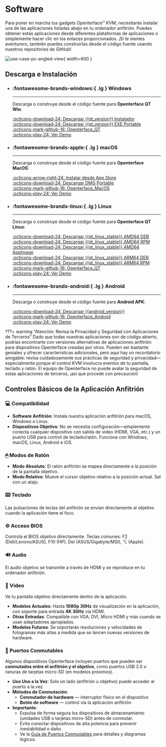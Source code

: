 # Software

Para poner en marcha tus gadgets Openterface™ KVM, necesitarás instalar una de las aplicaciones listadas abajo en tu ordenador anfitrión. Puedes obtener estas aplicaciones desde diferentes plataformas de aplicaciones o simplemente hacer clic en los enlaces proporcionados. ¡Si te sientes aventurero, también puedes construirlas desde el código fuente usando nuestros repositorios de GitHub!

![use-case-pc-angled-view](https://assets.openterface.com/images/product/use-case-pc-angled-view.webp){ width=600 }

## Descarga e Instalación

<div class="grid cards" markdown>

-   ### :fontawesome-brands-windows:{ .lg } **Windows**

    ***

    Descarga o construye desde el código fuente para **Openterface QT Win**:

    [:octicons-download-24: Descargar {{qt_version}} Instalador](https://github.com/TechxArtisanStudio/Openterface_QT/releases/download/{{qt_version}}/openterfaceQT.windows.amd64.installer.exe) <br>
    [:octicons-download-24: Descargar {{qt_version}} EXE Portable](https://github.com/TechxArtisanStudio/Openterface_QT/releases/download/{{qt_version}}/openterfaceQT-portable.exe) <br>
    [:octicons-mark-github-16: Openterface_QT](https://github.com/TechxArtisanStudio/Openterface_QT) <br>
    [:octicons-play-24: Ver Demo](https://youtu.be/ERzpGtRvP2o?si=e9k402f0nxsD8o2j)

-   ### :fontawesome-brands-apple:{ .lg } **macOS**

    ***

    Descarga o construye desde el código fuente para **Openterface MacOS**:

    [:octicons-arrow-right-24: Instalar desde App Store](/appstore) <br>
    [:octicons-download-24: Descargar DMG Portable](macos/dmg-installation.md) <br>
    [:octicons-mark-github-16: Openterface_MacOS](https://github.com/TechxArtisanStudio/Openterface_MacOS) <br>
    [:octicons-play-24: Ver Demo](https://youtu.be/m7OpUem0zqY?si=tclfl0Jl77tmE6_e)

-   ### :fontawesome-brands-linux:{ .lg } **Linux**

    ***

    Descarga o construye desde el código fuente para **Openterface QT Linux**:

    [:octicons-download-24: Descargar {{qt_linux_stable}} AMD64 DEB](https://github.com/TechxArtisanStudio/Openterface_QT/releases/download/{{qt_linux_stable}}/openterfaceQT.linux.amd64.deb) <br>
    [:octicons-download-24: Descargar {{qt_linux_stable}} AMD64 RPM](https://github.com/TechxArtisanStudio/Openterface_QT/releases/download/{{qt_linux_stable}}/openterfaceQT.linux.amd64.rpm) <br>
    [:octicons-download-24: Descargar {{qt_linux_stable}} AMD64 AppImage](https://github.com/TechxArtisanStudio/Openterface_QT/releases/download/{{qt_linux_stable}}/openterfaceQT.linux.amd64.AppImage) <br>
    [:octicons-download-24: Descargar {{qt_linux_stable}} ARM64 DEB](https://github.com/TechxArtisanStudio/Openterface_QT/releases/download/{{qt_linux_stable}}/openterfaceQT.linux.arm64.deb) <br>
    [:octicons-download-24: Descargar {{qt_linux_stable}} ARM64 RPM](https://github.com/TechxArtisanStudio/Openterface_QT/releases/download/{{qt_linux_stable}}/openterfaceQT.linux.arm64.rpm) <br>
    [:octicons-mark-github-16: Openterface_QT](https://github.com/TechxArtisanStudio/Openterface_QT) <br>
    [:octicons-play-24: Ver Demo](https://youtu.be/_ScpI6TC0Pk?si=FSg7A2zmST8QbFec)

-   ### :fontawesome-brands-android:{ .lg } **Android**

    ***

    Descarga o construye desde el código fuente para **Android APK**:

    [:octicons-download-24: Descargar {{android_version}}](https://github.com/TechxArtisanStudio/Openterface_Android/releases/download/{{android_version}}/OpenterfaceAndroid-release.apk) <br>
    [:octicons-mark-github-16: Openterface_Android](https://github.com/TechxArtisanStudio/Openterface_Android) <br>
    [:octicons-play-24: Ver Demo](https://x.com/TechxArtisan/status/1825460088922071398)

</div>

???+ warning "Atención: Revisa la Privacidad y Seguridad con Aplicaciones de Terceros"
Dado que todas nuestras aplicaciones son de código abierto, podrías encontrarte con versiones alternativas de aplicaciones anfitrión para dispositivos Openterface creadas por otros. Pueden ser bastante geniales y ofrecer características adicionales, pero aquí hay un recordatorio amigable: revisa cuidadosamente sus prácticas de seguridad y privacidad—especialmente porque el control KVM involucra eventos de tu pantalla, teclado y ratón. El equipo de Openterface no puede avalar la seguridad de estas aplicaciones de terceros, ¡así que procede con precaución!

## Controles Básicos de la Aplicación Anfitrión

### 💻 Compatibilidad

-   **Software Anfitrión**: Instala nuestra aplicación anfitrión para macOS, Windows o Linux.
-   **Dispositivos Objetivo**: No se necesita configuración—simplemente conecta cualquier dispositivo con salida de video (HDMI, VGA, etc.) y un puerto USB para control de teclado/ratón. Funciona con Windows, macOS, Linux, Android e iOS.

### 🖱 Modos de Ratón

-   **Modo Absoluto**: El ratón anfitrión se mapea directamente a la posición de la pantalla objetivo.
-   **Modo Relativo**: Mueve el cursor objetivo relativo a la posición actual. Sal con un atajo.

### ⌨️ Teclado

Las pulsaciones de teclas del anfitrión se envían directamente al objetivo cuando la aplicación tiene el foco.

### ⚙️ Acceso BIOS

Controla el BIOS objetivo directamente.
Teclas comunes: F2 (Dell/Lenovo/ASUS), F10 (HP), Del (ASUS/Gigabyte/MSI), ⌥ (Apple).

### 🔊 Audio

El audio objetivo se transmite a través de HDMI y se reproduce en tu ordenador anfitrión.

### 🎥 Video

Ve tu pantalla objetivo directamente dentro de la aplicación.

-   **Modelos Actuales**: Hasta **1080p 30Hz** de visualización en la aplicación, con soporte para entrada **4K 30Hz** vía HDMI.
-   **Otras Entradas**: Compatible con VGA, DVI, Micro HDMI y más cuando se usan adaptadores apropiados.
-   **Modelos Futuros**: Se soportarán resoluciones y velocidades de fotogramas más altas a medida que se lancen nuevas versiones de hardware.

### 🔄 Puertos Conmutables

Algunos dispositivos Openterface incluyen puertos que pueden ser **conmutados entre el anfitrión y el objetivo**, como puertos USB 2.0 o ranuras de tarjetas micro-SD (en modelos próximos).

-   **Uso Uno a la Vez**: Solo un lado (anfitrión u objetivo) puede acceder al puerto a la vez.
-   **Métodos de Conmutación**:
    -   **Conmutador de hardware** — interruptor físico en el dispositivo
    -   **Botón de software** — control vía la aplicación anfitrión
-   **Importante**:
    -   Expulsa de forma segura los dispositivos de almacenamiento (unidades USB o tarjetas micro-SD) antes de conmutar.
    -   Evita conectar dispositivos de alta potencia para prevenir inestabilidad o daño.
    -   Ve la [Guía de Puertos Conmutables](/usb-switch) para detalles y diagramas lógicos.
